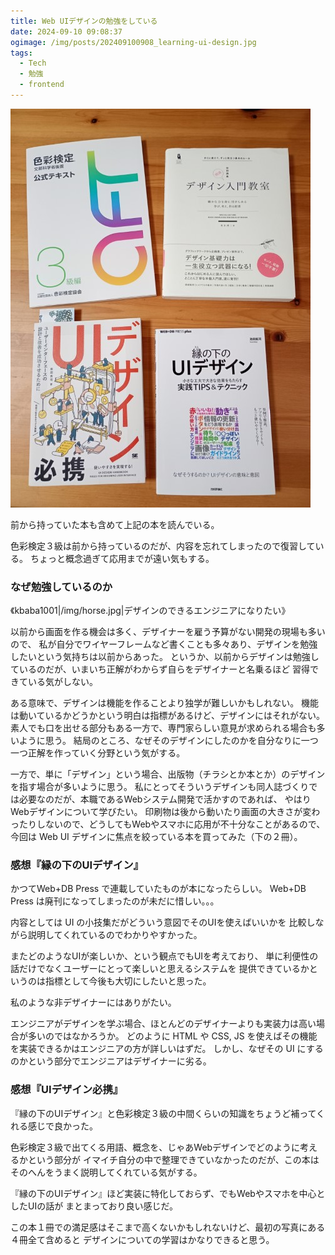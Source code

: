 ```yaml
---
title: Web UIデザインの勉強をしている
date: 2024-09-10 09:08:37
ogimage: /img/posts/202409100908_learning-ui-design.jpg
tags:
  - Tech
  - 勉強
  - frontend
---
```


![UI Design Books](/img/posts/202409100908/ui-design.jpg)

前から持っていた本も含めて上記の本を読んでいる。

色彩検定３級は前から持っているのだが、内容を忘れてしまったので復習している。
ちょっと概念過ぎて応用までが遠い気もする。

### なぜ勉強しているのか

《kbaba1001|/img/horse.jpg|デザインのできるエンジニアになりたい》

以前から画面を作る機会は多く、デザイナーを雇う予算がない開発の現場も多いので、
私が自分でワイヤーフレームなど書くことも多々あり、デザインを勉強したいという気持ちは以前からあった。
というか、以前からデザインは勉強しているのだが、いまいち正解がわからず自らをデザイナーと名乗るほど
習得できている気がしない。

ある意味で、デザインは機能を作ることより独学が難しいかもしれない。
機能は動いているかどうかという明白は指標があるけど、デザインにはそれがない。
素人でも口を出せる部分もある一方で、専門家らしい意見が求められる場合も多いように思う。
結局のところ、なぜそのデザインにしたのかを自分なりに一つ一つ正解を作っていく分野という気がする。

一方で、単に「デザイン」という場合、出版物（チラシとか本とか）のデザインを指す場合が多いように思う。
私にとってそういうデザインも同人誌づくりでは必要なのだが、本職であるWebシステム開発で活かすのであれば、
やはりWebデザインについて学びたい。
印刷物は後から動いたり画面の大きさが変わったりしないので、どうしてもWebやスマホに応用が不十分なことがあるので、
今回は Web UI デザインに焦点を絞っている本を買ってみた（下の２冊）。

### 感想『縁の下のUIデザイン』

かつてWeb+DB Press で連載していたものが本になったらしい。
Web+DB Press は廃刊になってしまったのが未だに惜しい。。。

内容としては UI の小技集だがどういう意図でそのUIを使えばいいかを
比較しながら説明してくれているのでわかりやすかった。

またどのようなUIが楽しいか、という観点でもUIを考えており、
単に利便性の話だけでなくユーザーにとって楽しいと思えるシステムを
提供できているかというのは指標として今後も大切にしたいと思った。

私のような非デザイナーにはありがたい。

エンジニアがデザインを学ぶ場合、ほとんどのデザイナーよりも実装力は高い場合が多いのではなかろうか。
どのように HTML や CSS, JS を使えばその機能を実装できるかはエンジニアの方が詳しいはずだ。
しかし、なぜその UI にするのかという部分でエンジニアはデザイナーに劣る。

### 感想『UIデザイン必携』

『縁の下のUIデザイン』と色彩検定３級の中間くらいの知識をちょうど補ってくれる感じで良かった。

色彩検定３級で出てくる用語、概念を、じゃあWebデザインでどのように考えるかという部分が
イマイチ自分の中で整理できていなかったのだが、この本はそのへんをうまく説明してくれている気がする。

『縁の下のUIデザイン』ほど実装に特化しておらず、でもWebやスマホを中心としたUIの話が
まとまっており良い感じだ。

この本１冊での満足感はそこまで高くないかもしれないけど、最初の写真にある４冊全て含めると
デザインについての学習はかなりできると思う。

